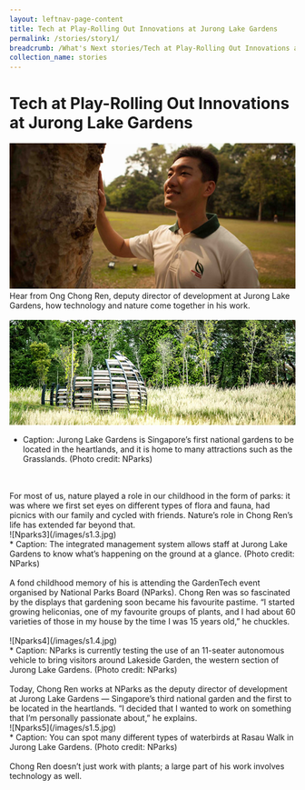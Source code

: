 ```yaml
---
layout: leftnav-page-content
title: Tech at Play-Rolling Out Innovations at Jurong Lake Gardens
permalink: /stories/story1/
breadcrumb: /What's Next stories/Tech at Play-Rolling Out Innovations at Jurong Lake Gardens
collection_name: stories
---
```

# <b>Tech at Play-Rolling Out Innovations at Jurong Lake Gardens</b>
![Nparks1](/images/s1.1.jpg)
<br>
Hear from Ong Chong Ren, deputy director of development at Jurong Lake Gardens, how technology and nature come together in his work.
<br>
<br>
![Nparks2](/images/s1.2.jpg)

* Caption: Jurong Lake Gardens is Singapore’s first national gardens to be located in the heartlands, and it is home to many attractions such as the Grasslands. (Photo credit: NParks)
<br>
<br>
For most of us, nature played a role in our childhood in the form of parks: it was where we first set eyes on different types of flora and fauna, had picnics with our family and cycled with friends. Nature’s role in Chong Ren’s life has extended far beyond that.  
<br>
![Nparks3](/images/s1.3.jpg)
<br>
* Caption: The integrated management system allows staff at Jurong Lake Gardens to know what’s happening on the ground at a glance. (Photo credit: NParks) 
<br>
<br>
A fond childhood memory of his is attending the GardenTech event organised by National Parks Board (NParks). Chong Ren was so fascinated by the displays that gardening soon became his favourite pastime. “I started growing heliconias, one of my favourite groups of plants, and I had about 60 varieties of those in my house by the time I was 15 years old,” he chuckles. 
<br>
<br>
![Nparks4](/images/s1.4.jpg)
<br>
* Caption: NParks is currently testing the use of an 11-seater autonomous vehicle to bring visitors around Lakeside Garden, the western section of Jurong Lake Gardens. (Photo credit: NParks)
<br>
<br>
Today, Chong Ren works at NParks as the deputy director of development at Jurong Lake Gardens — Singapore’s third national garden and the first to be located in the heartlands. “I decided that I wanted to work on something that I’m personally passionate about,” he explains.  
<br>
![Nparks5](/images/s1.5.jpg)
<br>
* Caption: You can spot many different types of waterbirds at Rasau Walk in Jurong Lake Gardens. (Photo credit: NParks) 
<br>
<br>
Chong Ren doesn’t just work with plants; a large part of his work involves technology as well.    

 
